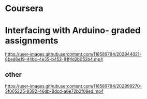# Coursera
# Interfacing with Arduino- graded assignments

https://user-images.githubusercontent.com/118586784/202844021-8bed8e19-44bc-4e35-b452-81f4d2b052b4.mp4
## other

https://user-images.githubusercontent.com/118586784/202899270-3f005225-9392-46db-8dcd-a6e72b2f09ed.mp4

